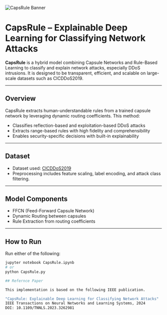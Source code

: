 ![CapsRule Banner](https://github.com/YourUsername/CapsRule/blob/main/assets/capsrule_banner.png?raw=true)
# CapsRule – Explainable Deep Learning for Classifying Network Attacks

**CapsRule** is a hybrid model combining Capsule Networks and Rule-Based Learning to classify and explain network attacks, especially DDoS intrusions. It is designed to be transparent, efficient, and scalable on large-scale datasets such as CICDDoS2019.

---

## Overview

CapsRule extracts human-understandable rules from a trained capsule network by leveraging dynamic routing coefficients. This method:
- Classifies reflection-based and exploitation-based DDoS attacks
- Extracts range-based rules with high fidelity and comprehensibility
- Enables security-specific decisions with built-in explainability

---

## Dataset

- Dataset used: [CICDDoS2019](https://www.kaggle.com/datasets/dhoogla/cicddos2019)  
- Preprocessing includes feature scaling, label encoding, and attack class filtering.

---

## Model Components

- FFCN (Feed-Forward Capsule Network)
- Dynamic Routing between capsules
- Rule Extraction from routing coefficients

---

## How to Run

Run either of the following:

```bash
jupyter notebook CapsRule.ipynb
# or
python CapsRule.py

## Refernce Paper

This implementation is based on the following IEEE publication.

"CapsRule: Explainable Deep Learning for Classifying Network Attacks"
IEEE Transactions on Neural Networks and Learning Systems, 2024
DOI: 10.1109/TNNLS.2023.3262981
